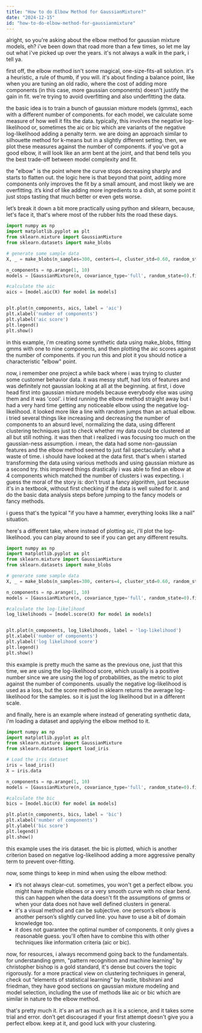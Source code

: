 ```yaml
---
title: "How to do Elbow Method for GaussianMixture?"
date: "2024-12-15"
id: "how-to-do-elbow-method-for-gaussianmixture"
---
```


alright, so you're asking about the elbow method for gaussian mixture models, eh? i've been down that road more than a few times, so let me lay out what i've picked up over the years. it's not always a walk in the park, i tell ya.

first off, the elbow method isn't some magical, one-size-fits-all solution. it's a heuristic, a rule of thumb, if you will. it's about finding a balance point, like when you are tuning an old radio, where the cost of adding more components (in this case, more gaussian components) doesn't justify the gain in fit. we're trying to avoid overfitting and also underfitting the data.

the basic idea is to train a bunch of gaussian mixture models (gmms), each with a different number of components. for each model, we calculate some measure of how well it fits the data. typically, this involves the negative log-likelihood or, sometimes the aic or bic which are variants of the negative log-likelihood adding a penalty term. we are doing an approach similar to silhouette method for k-means but in a slightly different setting. then, we plot these measures against the number of components. if you’ve got a good elbow, it will look like an arm bent at the joint, and that bend tells you the best trade-off between model complexity and fit.

the "elbow" is the point where the curve stops decreasing sharply and starts to flatten out. the logic here is that beyond that point, adding more components only improves the fit by a small amount, and most likely we are overfitting. it’s kind of like adding more ingredients to a dish, at some point it just stops tasting that much better or even gets worse.

let’s break it down a bit more practically using python and sklearn, because, let's face it, that's where most of the rubber hits the road these days.

```python
import numpy as np
import matplotlib.pyplot as plt
from sklearn.mixture import GaussianMixture
from sklearn.datasets import make_blobs

# generate some sample data
X, _ = make_blobs(n_samples=300, centers=4, cluster_std=0.60, random_state=0)

n_components = np.arange(1, 10)
models = [GaussianMixture(n, covariance_type='full', random_state=0).fit(X) for n in n_components]

#calculate the aic
aics = [model.aic(X) for model in models]


plt.plot(n_components, aics, label = 'aic')
plt.xlabel('number of components')
plt.ylabel('aic score')
plt.legend()
plt.show()

```

in this example, i'm creating some synthetic data using make_blobs, fitting gmms with one to nine components, and then plotting the aic scores against the number of components. if you run this and plot it you should notice a characteristic "elbow" point.

now, i remember one project a while back where i was trying to cluster some customer behavior data. it was messy stuff, had lots of features and was definitely not gaussian looking at all at the beginning. at first, i dove head first into gaussian mixture models because everybody else was using them and it was 'cool'. i tried running the elbow method straight away but i had a very hard time getting any noticeable elbow using the negative log-likelihood. it looked more like a line with random jumps than an actual elbow. i tried several things like increasing and decreasing the number of components to an absurd level, normalizing the data, using different clustering techniques just to check whether my data could be clustered at all but still nothing. it was then that i realized i was focusing too much on the gaussian-ness assumption. i mean, the data had some non-gaussian features and the elbow method seemed to just fail spectacularly. what a waste of time. i should have looked at the data first. that's when i started transforming the data using various methods and using gaussian mixture as a second try. this improved things drastically i was able to find an elbow at 4 components which matched the number of clusters i was expecting. i guess the moral of the story is: don’t trust a fancy algorithm, just because it's in a textbook, without first checking if the data is well suited for it. and do the basic data analysis steps before jumping to the fancy models or fancy methods.

i guess that's the typical "if you have a hammer, everything looks like a nail" situation.

here's a different take, where instead of plotting aic, i'll plot the log-likelihood. you can play around to see if you can get any different results.

```python
import numpy as np
import matplotlib.pyplot as plt
from sklearn.mixture import GaussianMixture
from sklearn.datasets import make_blobs

# generate some sample data
X, _ = make_blobs(n_samples=300, centers=4, cluster_std=0.60, random_state=0)

n_components = np.arange(1, 10)
models = [GaussianMixture(n, covariance_type='full', random_state=0).fit(X) for n in n_components]

#calculate the log-likelihood
log_likelihoods = [model.score(X) for model in models]


plt.plot(n_components, log_likelihoods, label = 'log-likelihood')
plt.xlabel('number of components')
plt.ylabel('log likelihood score')
plt.legend()
plt.show()

```

this example is pretty much the same as the previous one, just that this time, we are using the log-likelihood score, which usually is a positive number since we are using the log of probabilities, as the metric to plot against the number of components. usually the negative log-likelihood is used as a loss, but the score method in sklearn returns the average log-likelihood for the samples. so it is just the log likelihood but in a different scale.

and finally, here is an example where instead of generating synthetic data, i'm loading a dataset and applying the elbow method to it.

```python
import numpy as np
import matplotlib.pyplot as plt
from sklearn.mixture import GaussianMixture
from sklearn.datasets import load_iris

# Load the iris dataset
iris = load_iris()
X = iris.data

n_components = np.arange(1, 10)
models = [GaussianMixture(n, covariance_type='full', random_state=0).fit(X) for n in n_components]

#calculate the bic
bics = [model.bic(X) for model in models]

plt.plot(n_components, bics, label = 'bic')
plt.xlabel('number of components')
plt.ylabel('bic score')
plt.legend()
plt.show()
```

this example uses the iris dataset. the bic is plotted, which is another criterion based on negative log-likelihood adding a more aggressive penalty term to prevent over-fitting.

now, some things to keep in mind when using the elbow method:

*   it’s not always clear-cut. sometimes, you won't get a perfect elbow. you might have multiple elbows or a very smooth curve with no clear bend. this can happen when the data doesn't fit the assumptions of gmms or when your data does not have well defined clusters in general.
*   it's a visual method and can be subjective. one person’s elbow is another person’s slightly curved line. you have to use a bit of domain knowledge too.
*   it does not guarantee the optimal number of components. it only gives a reasonable guess. you'll often have to combine this with other techniques like information criteria (aic or bic).

now, for resources, i always recommend going back to the fundamentals. for understanding gmm, "pattern recognition and machine learning" by christopher bishop is a gold standard, it's dense but covers the topic rigorously. for a more practical view on clustering techniques in general, check out “elements of statistical learning” by hastie, tibshirani and friedman, they have good sections on gaussian mixture modeling and model selection, including the use of methods like aic or bic which are similar in nature to the elbow method.

that's pretty much it. it's an art as much as it is a science, and it takes some trial and error. don’t get discouraged if your first attempt doesn't give you a perfect elbow. keep at it, and good luck with your clustering.
